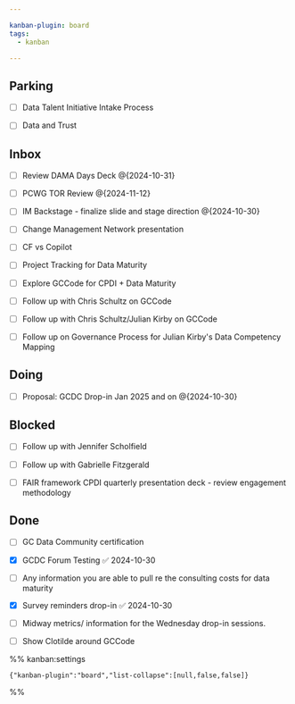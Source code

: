 ```yaml
---

kanban-plugin: board
tags:
  - kanban

---
```


## Parking

- [ ] Data Talent Initiative Intake Process
- [ ] Data and Trust


## Inbox

- [ ] Review DAMA Days Deck @{2024-10-31}
- [ ] PCWG TOR Review @{2024-11-12}
- [ ] IM Backstage - finalize slide and stage direction @{2024-10-30}
- [ ] Change Management Network presentation
- [ ] CF vs Copilot
- [ ] Project Tracking for Data Maturity
- [ ] Explore GCCode for CPDI + Data Maturity
- [ ] Follow up with Chris Schultz on GCCode
- [ ] Follow up with Chris Schultz/Julian Kirby on GCCode
- [ ] Follow up on Governance Process for Julian Kirby's Data Competency Mapping


## Doing

- [ ] Proposal: GCDC Drop-in Jan 2025 and on @{2024-10-30}


## Blocked

- [ ] Follow up with Jennifer Scholfield
- [ ] Follow up with Gabrielle Fitzgerald
- [ ] FAIR framework CPDI quarterly presentation deck - review engagement methodology


## Done

- [ ] GC Data Community certification
- [x] GCDC Forum Testing ✅ 2024-10-30
- [ ] Any information you are able to pull re the consulting costs for data maturity
- [x] Survey reminders drop-in ✅ 2024-10-30
- [ ] Midway metrics/ information for the Wednesday drop-in sessions.
- [ ] Show Clotilde around GCCode




%% kanban:settings
```
{"kanban-plugin":"board","list-collapse":[null,false,false]}
```
%%
